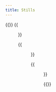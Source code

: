 ```yaml
---
title: Stills
---
```


{{<gallery caption-effect="none">}}
  {{<figure
    caption= "Abstracts" 
    class="no-photoswipe"
    link="/categories/sporting/ "
    src="https://res.cloudinary.com/rama-llama/image/upload/v1584983263//Colors_lsjyum.jpg">}}
  
  {{<figure 
    caption="Flowers"
    class="no-photoswipe"
    link="/categories/dance/ "
    src="https://res.cloudinary.com/rama-llama/image/upload/v1584986716//White_Zinnia_ksufjy.jpg">}}
  
  {{<figure
    caption="Studio"
    class="no-photoswipe"
    link="/categories/cultural/ "
    src="https://res.cloudinary.com/rama-llama/image/upload/v1596654460//strawberry-splash_n5k8bb.jpg">}}


{{</gallery >}}
